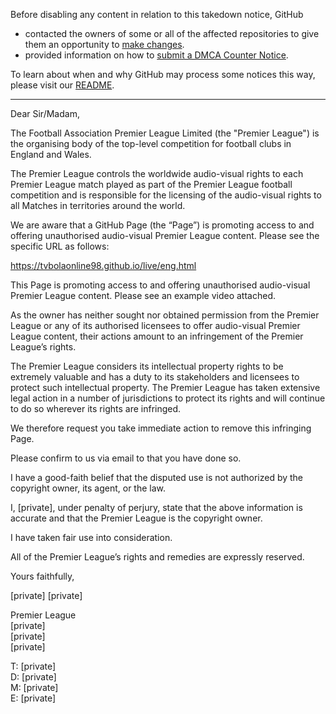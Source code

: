 Before disabling any content in relation to this takedown notice, GitHub
- contacted the owners of some or all of the affected repositories to give them an opportunity to [make changes](https://docs.github.com/en/github/site-policy/dmca-takedown-policy#a-how-does-this-actually-work).
- provided information on how to [submit a DMCA Counter Notice](https://docs.github.com/en/articles/guide-to-submitting-a-dmca-counter-notice).

To learn about when and why GitHub may process some notices this way, please visit our [README](https://github.com/github/dmca/blob/master/README.md#anatomy-of-a-takedown-notice).

---

Dear Sir/Madam,

The Football Association Premier League Limited (the "Premier League") is the organising body of the top-level competition for football clubs in England and Wales.

The Premier League controls the worldwide audio-visual rights to each Premier League match played as part of the Premier League football competition and is responsible for the licensing of the audio-visual rights to all Matches in territories around the world.

We are aware that a GitHub Page (the “Page”) is promoting access to and offering unauthorised audio-visual Premier League content. Please see the specific URL as follows:

https://tvbolaonline98.github.io/live/eng.html

This Page is promoting access to and offering unauthorised audio-visual Premier League content. Please see an example video attached.

As the owner has neither sought nor obtained permission from the Premier League or any of its authorised licensees to offer audio-visual Premier League content, their actions amount to an infringement of the Premier League’s rights.

The Premier League considers its intellectual property rights to be extremely valuable and has a duty to its stakeholders and licensees to protect such intellectual property. The Premier League has taken extensive legal action in a number of jurisdictions to protect its rights and will continue to do so wherever its rights are infringed.

We therefore request you take immediate action to remove this infringing Page.

Please confirm to us via email to that you have done so.

I have a good-faith belief that the disputed use is not authorized by the copyright owner, its agent, or the law.

I, [private], under penalty of perjury, state that the above information is accurate and that the Premier League is the copyright owner.

I have taken fair use into consideration.

All of the Premier League’s rights and remedies are expressly reserved. 

Yours faithfully,

[private] 
[private]  

Premier League  
[private]  
[private]  
[private]  

T: [private]  
D: [private]  
M: [private]  
E: [private]  

